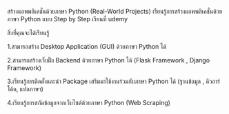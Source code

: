 สร้างแอพพลิเคชั่นด้วยภาษา Python (Real-World Projects)
เรียนรู้การสร้างแอพพลิเคชั่นด้วยภาษา Python แบบ Step by Step
เรียนที่ udemy


สิ่งที่คุณจะได้เรียนรู้




1.สามารถสร้าง Desktop Application (GUI) ด้วยภาษา Python ได้

2.สามารถสร้างเว็บฝั่ง Backend ด้วยภาษา Python ได้ (Flask Framework , Django Framework)

3.เรียนรู้การติดตั้งและนำ Package เสริมมาใช้งานร่วมกับภาษา Python ได้ (ฐานข้อมูล , คิวอาร์โค้ด, แปลภาษา)

4.เรียนรู้การสกัดข้อมูลจากเว็บไซต์ด้วยภาษา Python (Web Scraping)
